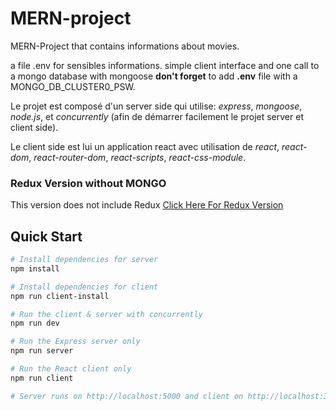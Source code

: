 # MERN-project

MERN-Project that contains informations about movies. 

a file .env for sensibles informations.
simple client interface and one call to a mongo database with mongoose **don't forget** to add **.env** file with a MONGO_DB_CLUSTER0_PSW.

Le projet est composé d'un server side qui utilise: *express*, *mongoose*, *node.js*, et *concurrently* (afin de démarrer facilement le projet server et client side).

Le client side est lui un application react avec utilisation de *react*, *react-dom*, *react-router-dom*, *react-scripts*, *react-css-module*.

### Redux Version without MONGO
This version does not include Redux
[Click Here For Redux Version](https://github.com/bradtraversy/react_redux_express_starter) 

## Quick Start

``` bash
# Install dependencies for server
npm install

# Install dependencies for client
npm run client-install

# Run the client & server with concurrently
npm run dev

# Run the Express server only
npm run server

# Run the React client only
npm run client

# Server runs on http://localhost:5000 and client on http://localhost:3000
```
